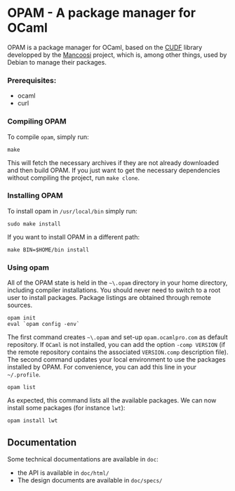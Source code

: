 # OPAM - A package manager for OCaml

OPAM is a package manager for OCaml, based on the
[CUDF](http://mancoosi.org/cudf/) library developped by the
[Mancoosi](http://www.mancoosi.org/) project, which is, among other
things, used by Debian to manage their packages.
 
### Prerequisites:

* ocaml
* curl

### Compiling OPAM

To compile `opam`, simply run:

```
make
```

This will fetch the necessary archives if they are not already
downloaded and then build OPAM. If you just want to get the
necessary dependencies without compiling the project, run
`make clone`.

### Installing OPAM

To install opam in `/usr/local/bin` simply run:

```
sudo make install
```

If you want to install OPAM in a different path:

```
make BIN=$HOME/bin install
```

### Using opam

All of the OPAM state is held in the `~\.opam` directory in your home
directory, including compiler installations. You should never need to
switch to a root user to install packages. Package listings are
obtained through remote sources.

```
opam init
eval `opam config -env`
```

The first command creates `~\.opam` and set-up `opam.ocamlpro.com` as
default repository. If `OCaml` is not installed, you can add the option
 `-comp VERSION` (if the remote repository contains the associated
 `VERSION.comp` description file). 
The second command updates your local environment
to use the packages installed by OPAM. For convenience, you can add
this line in your `~/.profile`.

```
opam list
```

As expected, this command lists all the available packages. We can now
install some packages (for instance `lwt`):

```
opam install lwt
```

## Documentation

Some technical documentations are available in `doc`:

* the API is available in `doc/html/`
* The design documents are available in `doc/specs/`
